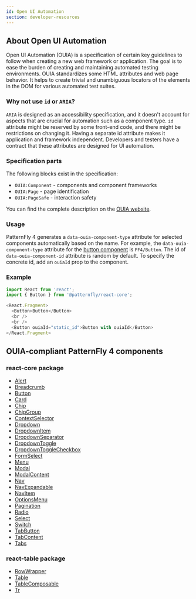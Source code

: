 ```yaml
---
id: Open UI Automation
section: developer-resources
---
```


## About Open UI Automation

Open UI Automation (OUIA) is a specification of certain key guidelines to follow when creating a new
web framework or application. The goal is to ease the burden of creating and maintaining automated
testing environments. OUIA standardizes some HTML attributes and web page
behavior. It helps to create trivial and unambiguous locators of the elements in the DOM for
various automated test suites.

### Why not use `id` or `ARIA`?

`ARIA` is designed as an accessibility specification, and it doesn't account for aspects that are crucial
for automation such as a component type. `id` attribute might be reserved by some front-end code, and
there might be restrictions on changing it. Having a separate id attribute makes it application and
framework independent. Developers and testers have a contract that these attributes are designed for
UI automation.

### Specification parts

The following blocks exist in the specification:

* `OUIA:Component` - components and component frameworks
* `OUIA:Page` - page identification
* `OUIA:PageSafe` - interaction safety

You can find the complete description on the [OUIA website](https://ouia.readthedocs.io).

### Usage

PatternFly 4 generates a `data-ouia-component-type` attribute for selected components automatically
based on the name. For example, the `data-ouia-component-type` attribute for the
[button component](/components/button) is `PF4/Button`. The id of `data-ouia-component-id`
attribute is random by default. To specify the concrete id, add an `ouiaId` prop to the
component.

### Example

```js
import React from 'react';
import { Button } from '@patternfly/react-core';

<React.Fragment>
  <Button>Button</Button>
  <br />
  <br />
  <Button ouiaId="static_id">Button with ouiaId</Button>
</React.Fragment>
```

## OUIA-compliant PatternFly 4 components

### react-core package

* [Alert](/components/alert)
* [Breadcrumb](/components/breadcrumb)
* [Button](/components/button)
* [Card](/components/card)
* [Chip](/components/chip)
* [ChipGroup](/components/chipg-roup)
* [ContextSelector](/components/context-selector)
* [Dropdown](/components/dropdown)
* [DropdownItem](/components/dropdown)
* [DropdownSeparator](/components/dropdown)
* [DropdownToggle](/components/dropdown)
* [DropdownToggleCheckbox](/components/dropdown)
* [FormSelect](/components/form-select)
* [Menu](/components/menu)
* [Modal](/components/modal)
* [ModalContent](/components/modal)
* [Nav](/components/navigation)
* [NavExpandable](/components/navigation)
* [NavItem](/components/navigation)
* [OptionsMenu](/components/options-menu)
* [Pagination](/components/pagination)
* [Radio](/components/radio)
* [Select](/components/select)
* [Switch](/components/switch)
* [TabButton](/components/tabs)
* [TabContent](/components/tabs)
* [Tabs](/components/tabs)

### react-table package

* [RowWrapper](/components/table)
* [Table](/components/table)
* [TableComposable](/components/table)
* [Tr](/components/table)
